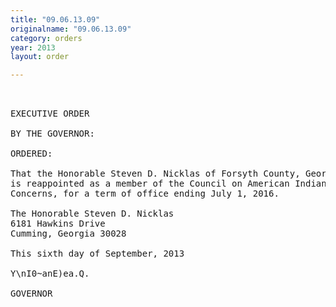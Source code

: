 ```yaml
---
title: "09.06.13.09"
originalname: "09.06.13.09"
category: orders
year: 2013
layout: order

---
```

<pre>
 

EXECUTIVE ORDER

BY THE GOVERNOR:

ORDERED:

That the Honorable Steven D. Nicklas of Forsyth County, Georgia,
is reappointed as a member of the Council on American Indian
Concerns, for a term of office ending July 1, 2016.

The Honorable Steven D. Nicklas
6181 Hawkins Drive
Cumming, Georgia 30028

This sixth day of September, 2013

Y\nI0~anE)ea.Q.

GOVERNOR

</pre>
